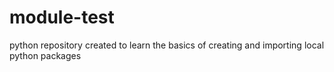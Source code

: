 # module-test
python repository created to learn the basics of creating and importing local python packages
